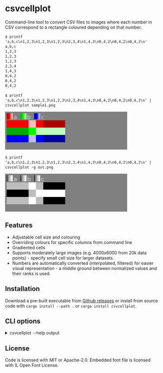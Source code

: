 # csvcellplot

Command-line tool to convert CSV files to images where each number in CSV correspond to a rectangle coloured depending on that number.


```
$ printf 'a,b,c\n1,2,3\n1,2,3\n1,2,3\n2,3,4\n1,4,3\n0,4,2\n0,4,2\n0,4,2\n'
a,b,c
1,2,3
1,2,3
1,2,3
2,3,4
1,4,3
0,4,2
0,4,2
0,4,2

$ printf 'a,b,c\n1,2,3\n1,2,3\n1,2,3\n2,3,4\n1,4,3\n0,4,2\n0,4,2\n0,4,2\n' | csvcellplot sample1.png
```

![sample 1](sample1.png)

```
$ printf 'a,b,c\n1,2,3\n1,2,3\n1,2,3\n2,3,4\n1,4,3\n0,4,2\n0,4,2\n0,4,2\n' | csvcellplot -g out.png
```

![sample 1](sample2.png)

## Features

* Adjustable cell size and colouring
* Overriding colours for specific columns from command line
* Gradiented cells
* Supports moderately large images (e.g. 4000x6000 from 20k data points) - specify small cell size for larger datasets.
* Numbers are automatically converted (interpolated, filtered) for easier visual representation - a middle ground between normalized values and their ranks is used.

## Installation

Download a pre-built executable from [Github releases](https://github.com/vi/csvcellplot/releases) or install from source code with `cargo install --path .`  or `cargo install csvcellplot`.

## CLI options

<details><summary> csvcellplot --help output</summary>

```
Usage: csvcellplot <output_file> [-W <image-width>] [-i <input-csv>] [-w <cell-width>] [-h <cell-height>] [-n] [-H] [--debug-filterted-csv <debug-filterted-csv>] [-c <colour-overrides>] [-S <default-saturation>] [-x <default-min-lightness>] [-X <default-max-lightness>] [-G <default-gradientness>] [-D <default-hue-drift>] [-R <max-cells-in-row>] [-g] [--legend-font <legend-font>] [--legend-font-scale <legend-font-scale>] [-L] [--max-hue-angle <max-hue-angle>] [--max-interpolation-points <max-interpolation-points>]

read csv data from stdin and write png to file

Positional Arguments:
  output_file       name of output file to write png image to

Options:
  -W, --image-width width of the image to write, default 1920 or automatic if -R
                    is present
  -i, --input-csv   input file to read CSV from, instead of stdin
  -w, --cell-width  width of a cell, in pixels
  -h, --cell-height height of a cell, in pixels
  -n, --no-fiter    do not run data though filter (interpolation), assume they
                    are already from 0 to 1.
  -H, --no-hide     do not hide trivial series
  --debug-filterted-csv
                    output additionla csv with filtered (interpolated) data
  -c, --colour-overrides
                    explicitly specify column colours, like
                    `column1=red,column2=FF00FF` colours may also contain a
                    number of modifier postfix characters: `+`, `-` - shift hue
                    `/` - desaturate. `@` - hue drift `_`,`.` -
                    decrease,increase min lightness `^`, `~` - decrease,
                    increase max lightness `%`, `&` - decrease, increase
                    gradientness
  -S, --default-saturation
                    use this saturation value for colours not specified
                    explicitly. Defaults to 1.0.
  -x, --default-min-lightness
                    defaults to 0.2
  -X, --default-max-lightness
                    defaults to 0.75
  -G, --default-gradientness
                    defaults to 0.0
  -D, --default-hue-drift
                    shift hue toghether with lightness. defaults to 0.0
  -R, --max-cells-in-row
                    maximum number of cell of one data series in a row
  -g, --grayscale   shotrcut for -x 0 -X 1 -S 0
  --legend-font     font file (ttf) to render legend text. Default is embedded
                    font Dharma Type Sometype Mono
  --legend-font-scale
                    font scale to render legend text. Default is 14. Setting it
                    to 0 prevents rendering legend.
  -L, --lch         use CIE L*C*h° instead of HSL, also automatically lower the
                    `-S` unless explicitly specified
  --max-hue-angle   maximum hue angle when auto-assigning hues. Auto-assigned
                    hues will loop around when this angle is surpassed
  --max-interpolation-points
                    maximum number of ranked points to bring the values range to
                    0..1. Use value 1 for linear interpolation, use high value
                    for ranked
  --help            display usage information

```
</details>

## License

Code is licensed with MIT or Apache-2.0. Embedded font file is licensed with IL Open Font License.
